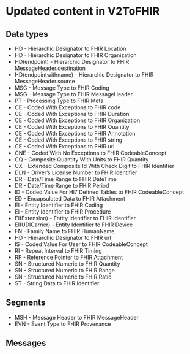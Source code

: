 # Updated content in V2ToFHIR
## Data types
- HD - Hierarchic Designator to FHIR Location
- HD - Hierarchic Designator to FHIR Organization
- HD(endpoint) - Hierarchic Designator to FHIR MessageHeader.destination
- HD(endpointwithname) - Hierarchic Designator to FHIR MessageHeader.source
- MSG - Message Type to FHIR Coding
- MSG - Message Type to FHIR MessageHeader
- PT - Processing Type to FHIR Meta
- CE - Coded With Exceptions to FHIR code
- CE - Coded With Exceptions to FHIR Duration
- CE - Coded With Exceptions to FHIR Organization
- CE - Coded With Exceptions to FHIR Quantity
- CE - Coded With Exceptions to FHIR Annotation
- CE - Coded With Exceptions to FHIR string
- CE - Coded With Exceptions to FHIR uri
- CNE - Coded With No Exceptions to FHIR CodeableConcept
- CQ - Composite Quantity With Units to FHIR Quantity
- CX - Extended Composite Id With Check Digit to FHIR Identifier
- DLN - Driver’s License Number to FHIR Identifier
- DR - Date/Time Range to FHIR DateTime
- DR - Date/Time Range to FHIR Period
- ID - Coded Value For Hl7 Defined Tables to FHIR CodeableConcept
- ED - Encapsulated Data to FHIR Attachment
- EI - Entity Identifier to FHIR Coding
- EI - Entity Identifier to FHIR Procedure
- EI(Extension) - Entity Identifier to FHIR Identifier
- EI(UDICarrier) - Entity Identifier to FHIR Device
- FN - Family Name to FHIR HumanName
- HD - Hierarchic Designator to FHIR url
- IS - Coded Value For User to FHIR CodeableConcept
- RI - Repeat Interval to FHIR Timing
- RP - Reference Pointer to FHIR Attachment
- SN - Structured Numeric to FHIR Quantity
- SN - Structured Numeric to FHIR Range
- SN - Structured Numeric to FHIR Ratio
- ST - String Data to FHIR Identifier

## Segments
- MSH - Message Header to FHIR MessageHeader
- EVN - Event Type to FHIR Provenance

## Messages